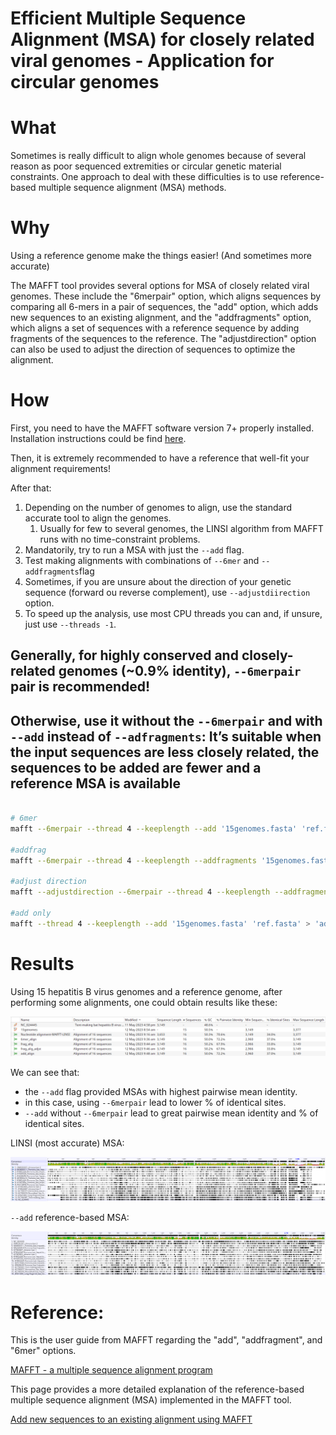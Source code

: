 # Efficient Multiple Sequence Alignment (MSA) for closely related viral genomes - Application for circular genomes

# What

Sometimes is really difficult to align whole genomes because of several reason as poor sequenced extremities or circular genetic material constraints. One approach to deal with these difficulties is to use reference-based multiple sequence alignment (MSA) methods. 

# Why

Using a reference genome make the things easier! (And sometimes more accurate)

The MAFFT tool provides several options for MSA of closely related viral genomes. These include the "6merpair" option, which aligns sequences by comparing all 6-mers in a pair of sequences, the "add" option, which adds new sequences to an existing alignment, and the "addfragments" option, which aligns a set of sequences with a reference sequence by adding fragments of the sequences to the reference.  The "adjustdirection" option can also be used to adjust the direction of sequences to optimize the alignment.

# How

First, you need to have the MAFFT software version 7+ properly installed. Installation instructions could be find [here](https://mafft.cbrc.jp/alignment/software/).

Then, it is extremely recommended to have a reference that well-fit your alignment requirements!

After that:

1. Depending on the number of genomes to align, use the standard accurate tool to align the genomes.
    1. Usually for few to several genomes, the LINSI algorithm from MAFFT runs with no time-constraint problems.
2. Mandatorily, try to run a MSA with just the `--add` flag.
3. Test making alignments with combinations of `--6mer` and `--addfragments`flag
4. Sometimes, if you are unsure about the direction of your genetic sequence (forward ou reverse complement), use `--adjustdiirection` option.
5. To speed up the analysis, use most CPU threads you can and, if unsure, just use `--threads -1`.

## Generally, for highly conserved and closely-related genomes (~0.9% identity), `--6merpair` pair is recommended!

## Otherwise, use it without the **`--6merpair`** and with **`--add` instead of `--adfragments`**: It’s suitable when the input sequences are less closely related, the sequences to be added are fewer and a reference MSA is available

```bash

# 6mer
mafft --6merpair --thread 4 --keeplength --add '15genomes.fasta' 'ref.fasta' > '6mer_align.fasta'

#addfrag
mafft --6merpair --thread 4 --keeplength --addfragments '15genomes.fasta' 'ref.fasta' > 'frag_alig.fasta'

#adjust direction
mafft --adjustdirection --6merpair --thread 4 --keeplength --addfragments '15genomes.fasta' 'ref.fasta' > 'frag_alig_adjst.fasta'

#add only
mafft --thread 4 --keeplength --add '15genomes.fasta' 'ref.fasta' > 'add_align.fasta'
```

# Results

Using 15 hepatitis B virus genomes and a reference genome, after performing some alignments, one could obtain results like these:

![Untitled](Efficient%20Multiple%20Sequence%20Alignment%20(MSA)%20for%20cl%200688842bcfe44982911274da1a4e2c87/Untitled.png)

We can see that:

- the `--add` flag provided MSAs with highest pairwise mean identity.
- in this case, using `--6merpair`  lead to lower % of identical sites.
- `--add`  without `--6merpair` lead to great pairwise mean identity and % of identical sites.

LINSI (most accurate) MSA:

![Untitled](Efficient%20Multiple%20Sequence%20Alignment%20(MSA)%20for%20cl%200688842bcfe44982911274da1a4e2c87/Untitled%201.png)

`--add` reference-based MSA:

![Untitled](Efficient%20Multiple%20Sequence%20Alignment%20(MSA)%20for%20cl%200688842bcfe44982911274da1a4e2c87/Untitled%202.png)

# Reference:

This is the user guide from MAFFT regarding the "add", "addfragment", and "6mer" options.

[MAFFT - a multiple sequence alignment program](https://mafft.cbrc.jp/alignment/software/closelyrelatedviralgenomes.html)

This page provides a more detailed explanation of the reference-based multiple sequence alignment (MSA) implemented in the MAFFT tool.

[Add new sequences to an existing alignment using MAFFT](https://mafft.cbrc.jp/alignment/server/add.html)